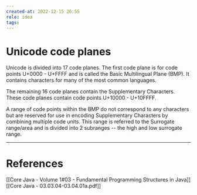 ```yaml
---
created-at: 2022-12-15 20:55
role: idea
tags: 
---
```


# Unicode code planes

Unicode is divided into 17 code planes. The first code plane is for code points U+0000 - U+FFFF and is called the Basic Multilingual Plane (BMP). It contains characters for many of the most common languages.

The remaining 16 code planes contain the Supplementary Characters. These code planes contain code points U+10000 - U+10FFFF.

A range of code points within the BMP do not correspond to any characters but are reserved for use in encoding Supplementary Characters by combining multiple code units. This range is referred to the Surrogate range/area and is divided into 2 subranges -- the high and low surrogate range.

---
# References

[[Core Java - Volume 1#03 - Fundamental Programming Structures in Java]]
[[Core Java - 03.03.04-03.04.01a.pdf]]